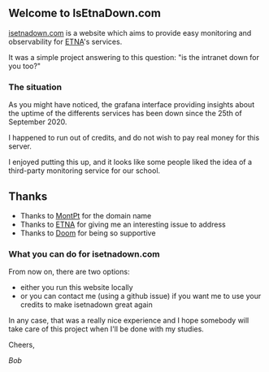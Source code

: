 ## Welcome to IsEtnaDown.com

[isetnadown.com](https://isetnadown.com) is a website which aims to provide easy monitoring and observability for [ETNA](https://etna.io)'s services.

It was a simple project answering to this question: "is the intranet down for you too?"

### The situation

As you might have noticed, the grafana interface providing insights about the uptime of the differents services has been down since the 25th of September 2020.

I happened to run out of credits, and do not wish to pay real money for this server.

I enjoyed putting this up, and it looks like some people liked the idea of a third-party monitoring service for our school.

## Thanks

- Thanks to [MontPt](https://github.com/Monpt7) for the domain name
- Thanks to [ETNA](https://etna.io/) for giving me an interesting issue to address
- Thanks to [Doom](https://github.com/doom/) for being so supportive

### What you can do for isetnadown.com

From now on, there are two options:
- either you run this website locally
- or you can contact me (using a github issue) if you want me to use your credits to make isetnadown great again

In any case, that was a really nice experience and I hope somebody will take care of this project when I'll be done with my studies.

Cheers,

_Bob_
